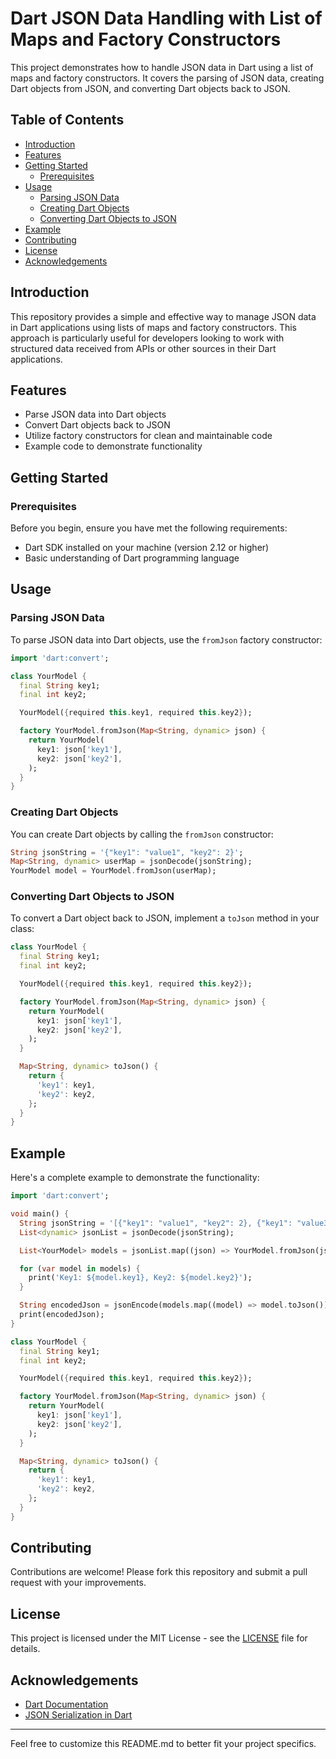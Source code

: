 

# Dart JSON Data Handling with List of Maps and Factory Constructors

This project demonstrates how to handle JSON data in Dart using a list of maps and factory constructors. It covers the parsing of JSON data, creating Dart objects from JSON, and converting Dart objects back to JSON.

## Table of Contents

- [Introduction](#introduction)
- [Features](#features)
- [Getting Started](#getting-started)
  - [Prerequisites](#prerequisites)
- [Usage](#usage)
  - [Parsing JSON Data](#parsing-json-data)
  - [Creating Dart Objects](#creating-dart-objects)
  - [Converting Dart Objects to JSON](#converting-dart-objects-to-json)
- [Example](#example)
- [Contributing](#contributing)
- [License](#license)
- [Acknowledgements](#acknowledgements)

## Introduction

This repository provides a simple and effective way to manage JSON data in Dart applications using lists of maps and factory constructors. This approach is particularly useful for developers looking to work with structured data received from APIs or other sources in their Dart applications.

## Features

- Parse JSON data into Dart objects
- Convert Dart objects back to JSON
- Utilize factory constructors for clean and maintainable code
- Example code to demonstrate functionality

## Getting Started

### Prerequisites

Before you begin, ensure you have met the following requirements:

- Dart SDK installed on your machine (version 2.12 or higher)
- Basic understanding of Dart programming language

## Usage

### Parsing JSON Data

To parse JSON data into Dart objects, use the `fromJson` factory constructor:

```dart
import 'dart:convert';

class YourModel {
  final String key1;
  final int key2;

  YourModel({required this.key1, required this.key2});

  factory YourModel.fromJson(Map<String, dynamic> json) {
    return YourModel(
      key1: json['key1'],
      key2: json['key2'],
    );
  }
}
```

### Creating Dart Objects

You can create Dart objects by calling the `fromJson` constructor:

```dart
String jsonString = '{"key1": "value1", "key2": 2}';
Map<String, dynamic> userMap = jsonDecode(jsonString);
YourModel model = YourModel.fromJson(userMap);
```

### Converting Dart Objects to JSON

To convert a Dart object back to JSON, implement a `toJson` method in your class:

```dart
class YourModel {
  final String key1;
  final int key2;

  YourModel({required this.key1, required this.key2});

  factory YourModel.fromJson(Map<String, dynamic> json) {
    return YourModel(
      key1: json['key1'],
      key2: json['key2'],
    );
  }

  Map<String, dynamic> toJson() {
    return {
      'key1': key1,
      'key2': key2,
    };
  }
}
```

## Example

Here's a complete example to demonstrate the functionality:

```dart
import 'dart:convert';

void main() {
  String jsonString = '[{"key1": "value1", "key2": 2}, {"key1": "value3", "key2": 4}]';
  List<dynamic> jsonList = jsonDecode(jsonString);

  List<YourModel> models = jsonList.map((json) => YourModel.fromJson(json)).toList();

  for (var model in models) {
    print('Key1: ${model.key1}, Key2: ${model.key2}');
  }

  String encodedJson = jsonEncode(models.map((model) => model.toJson()).toList());
  print(encodedJson);
}

class YourModel {
  final String key1;
  final int key2;

  YourModel({required this.key1, required this.key2});

  factory YourModel.fromJson(Map<String, dynamic> json) {
    return YourModel(
      key1: json['key1'],
      key2: json['key2'],
    );
  }

  Map<String, dynamic> toJson() {
    return {
      'key1': key1,
      'key2': key2,
    };
  }
}
```

## Contributing

Contributions are welcome! Please fork this repository and submit a pull request with your improvements.

## License

This project is licensed under the MIT License - see the [LICENSE](LICENSE) file for details.

## Acknowledgements

- [Dart Documentation](https://dart.dev/guides)
- [JSON Serialization in Dart](https://flutter.dev/docs/development/data-and-backend/json)

---

Feel free to customize this README.md to better fit your project specifics.

